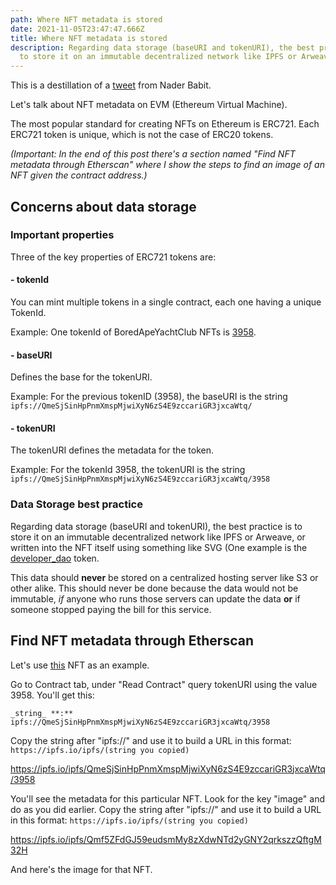```yaml
---
path: Where NFT metadata is stored
date: 2021-11-05T23:47:47.666Z
title: Where NFT metadata is stored
description: Regarding data storage (baseURI and tokenURI), the best practice is
  to store it on an immutable decentralized network like IPFS or Arweave
---
```


This is a destillation of a [tweet](https://twitter.com/dabit3/status/1456399715646513153) from Nader Babit.

Let's talk about NFT metadata on EVM (Ethereum Virtual Machine).

The most popular standard for creating NFTs on Ethereum is ERC721. Each ERC721 token is unique, which is not the case of ERC20 tokens.

*(Important: In the end of this post there's a section named "Find NFT metadata through Etherscan" where I show the steps to find an image of an NFT given the contract address.)*

## Concerns about data storage

### Important properties

Three of the key properties of ERC721 tokens are:

#### - tokenId

You can mint multiple tokens in a single contract, each one having a unique TokenId.

Example: One tokenId of BoredApeYachtClub NFTs is [3958](https://etherscan.io/token/0xbc4ca0eda7647a8ab7c2061c2e118a18a936f13d?a=3958).


#### - baseURI

Defines the base for the tokenURI.

Example: For the previous tokenID (3958), the baseURI is the string `ipfs://QmeSjSinHpPnmXmspMjwiXyN6zS4E9zccariGR3jxcaWtq/`


#### - tokenURI

The tokenURI defines the metadata for the token.

Example: For the tokenId 3958, the tokenURI is the string `ipfs://QmeSjSinHpPnmXmspMjwiXyN6zS4E9zccariGR3jxcaWtq/3958`


### Data Storage best practice

Regarding data storage (baseURI and tokenURI), the best practice is to store it on an immutable decentralized network like IPFS or Arweave, or written into the NFT itself using something like SVG (One example is the [developer_dao](https://etherscan.io/address/0x25ed58c027921e14d86380ea2646e3a1b5c55a8b) token.

This data should **never** be stored on a centralized hosting server like S3 or other alike.
This should never be done because the data would not be immutable, *if* anyone who runs those servers can update the data **or** if someone stopped paying the bill for this service.



## <a id="find-nft-metadata"></a>Find NFT metadata through Etherscan

Let's use [this](https://etherscan.io/token/0xbc4ca0eda7647a8ab7c2061c2e118a18a936f13d?a=3958) NFT as an example.

Go to Contract tab, under "Read Contract" query tokenURI using the value 3958. You'll get this:
```
_string_ **:** ipfs://QmeSjSinHpPnmXmspMjwiXyN6zS4E9zccariGR3jxcaWtq/3958
```

Copy the string after "ipfs://" and use it to build a URL in this format: `https://ipfs.io/ipfs/(string you copied)`

https://ipfs.io/ipfs/QmeSjSinHpPnmXmspMjwiXyN6zS4E9zccariGR3jxcaWtq/3958

You'll see the metadata for this particular NFT. Look for the key "image" and do as you did earlier. Copy the string after "ipfs://" and use it to build a URL in this format: `https://ipfs.io/ipfs/(string you copied)`

https://ipfs.io/ipfs/Qmf5ZFdGJ59eudsmMy8zXdwNTd2yGNY2qrkszzQftgM32H

And here's the image for that NFT.